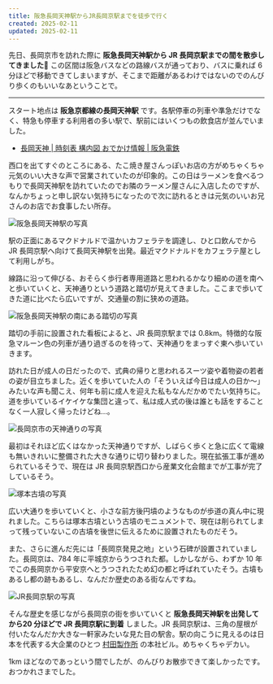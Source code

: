```yaml
---
title: 阪急長岡天神駅からJR長岡京駅までを徒歩で行く
created: 2025-02-11
updated: 2025-02-11
---
```


先日、長岡京市を訪れた際に **阪急長岡天神駅から JR 長岡京駅までの間を散歩してきました🚶** この区間は阪急バスなどの路線バスが通っており、バスに乗れば 6 分ほどで移動できてしまいますが、そこまで距離があるわけではないのでのんびり歩くのもいいなあということで。

---

スタート地点は **阪急京都線の長岡天神駅** です。各駅停車の列車や準急だけでなく、特急も停車する利用者の多い駅で、駅前にはいくつもの飲食店が並んでいました。

- [長岡天神 | 時刻表 構内図 おでかけ情報 | 阪急電鉄](https://www.hankyu.co.jp/station/nagaokatenjin.html)

西口を出てすぐのところにある、たこ焼き屋さんっぽいお店の方がめちゃくちゃ元気のいい大きな声で営業されていたのが印象的。この日はラーメンを食べるつもりで長岡天神駅を訪れていたのでお隣のラーメン屋さんに入店したのですが、なんかちょっと申し訳ない気持ちになったので次に訪れるときは元気のいいお兄さんのお店でお食事したい所存。

![阪急長岡天神駅の写真](c88bcae7-a770-47bf-1eb9-374b78eaef00)

駅の正面にあるマクドナルドで温かいカフェラテを調達し、ひと口飲んでから JR 長岡京駅へ向けて長岡天神駅を出発。最近マクドナルドをカフェラテ屋として利用しがち。

線路に沿って伸びる、おそらく歩行者専用道路と思われるかなり細めの道を南へと歩いていくと、天神通りという道路と踏切が見えてきました。ここまで歩いてきた道に比べたら広いですが、交通量の割に狭めの道路。

![阪急長岡天神駅の南にある踏切の写真](7c7cd40a-338f-4431-950a-afbccf223200)

踏切の手前に設置された看板によると、JR 長岡京駅までは 0.8km。特徴的な阪急マルーン色の列車が通り過ぎるのを待って、天神通りをまっすぐ東へ歩いていきます。

訪れた日が成人の日だったので、式典の帰りと思われるスーツ姿や着物姿の若者の姿が目立ちました。近くを歩いていた人の「そういえば今日は成人の日か～」みたいな声も聞こえ、何年も前に成人を迎えた私もなんだかめでたい気持ちに。道を歩いているイケイケな集団と違って、私は成人式の後は誰とも話をすることなく一人寂しく帰ったけどね…。

![長岡京市の天神通りの写真](53c7c275-3396-49fc-76a8-f0d5942e8f00)

最初はそれほど広くはなかった天神通りですが、しばらく歩くと急に広くて電線も無いきれいに整備された大きな通りに切り替わりました。現在拡張工事が進められているそうで、現在は JR 長岡京駅西口から産業文化会館までが工事が完了しているそう。

![塚本古墳の写真](7eeccf81-fb7c-4a88-4f07-2869f1fe4c00)

広い大通りを歩いていくと、小さな前方後円墳のようなものが歩道の真ん中に現れました。こちらは塚本古墳という古墳のモニュメントで、現在は削られてしまって残っていないこの古墳を後世に伝えるために設置されたものだそう。

また、さらに進んだ先には「長岡京発見之地」という石碑が設置されていました。長岡京は、784 年に平城京からうつされた都。しかしながら、わずか 10 年でこの長岡京から平安京へとうつされたため幻の都と呼ばれていたそう。古墳もあるし都の跡もあるし、なんだか歴史のある街なんですね。

![JR長岡京駅の写真](a6d607fd-9f3b-426d-ced0-fa53b0eb2800)

そんな歴史を感じながら長岡京の街を歩いていくと **阪急長岡天神駅を出発してから20 分ほどで JR 長岡京駅に到着** しました。JR 長岡京駅は、三角の屋根が付いたなんだか大きな一軒家みたいな見た目の駅舎。駅の向こうに見えるのは日本を代表する大企業のひとつ [村田製作所](https://www.murata.com/ja-jp) の本社ビル。めちゃくちゃデカい。

1km ほどなのであっという間でしたが、のんびりお散歩できて楽しかったです。おつかれさまでした。
